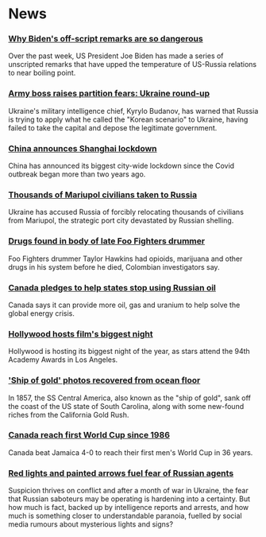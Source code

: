 # News
### [Why Biden's off-script remarks are so dangerous](https://www.bbc.com/news/world-us-canada-60895392)
Over the past week, US President Joe Biden has made a series of unscripted remarks that have upped the temperature of US-Russia relations to near boiling point. 
### [Army boss raises partition fears: Ukraine round-up](https://www.bbc.com/news/world-europe-60893650)
Ukraine's military intelligence chief, Kyrylo Budanov, has warned that Russia is trying to apply what he called the "Korean scenario" to Ukraine, having failed to take the capital and depose the legitimate government. 
### [China announces Shanghai lockdown](https://www.bbc.com/news/world-asia-china-60893070)
China has announced its biggest city-wide lockdown since the Covid outbreak began more than two years ago. 
### [Thousands of Mariupol civilians taken to Russia](https://www.bbc.com/news/world-europe-60894142)
Ukraine has accused Russia of forcibly relocating thousands of civilians from Mariupol, the strategic port city devastated by Russian shelling.
### [Drugs found in body of late Foo Fighters drummer](https://www.bbc.com/news/entertainment-arts-60890202)
Foo Fighters drummer Taylor Hawkins had opioids, marijuana and other drugs in his system before he died, Colombian investigators say.
### [Canada pledges to help states stop using Russian oil](https://www.bbc.com/news/business-60879685)
Canada says it can provide more oil, gas and uranium to help solve the global energy crisis.
### [Hollywood hosts film's biggest night](https://www.bbc.com/news/entertainment-arts-60872305)
Hollywood is hosting its biggest night of the year, as stars attend the 94th Academy Awards in Los Angeles.
### ['Ship of gold' photos recovered from ocean floor](https://www.bbc.com/news/world-us-canada-60866212)
In 1857, the SS Central America, also known as the "ship of gold", sank off the coast of the US state of South Carolina, along with some new-found riches from the California Gold Rush. 
### [Canada reach first World Cup since 1986](https://www.bbc.com/sport/football/60896263)
Canada beat Jamaica 4-0 to reach their first men's World Cup in 36 years.
### [Red lights and painted arrows fuel fear of Russian agents](https://www.bbc.com/news/world-60879945)
Suspicion thrives on conflict and after a month of war in Ukraine, the fear that Russian saboteurs may be operating is hardening into a certainty. But how much is fact, backed up by intelligence reports and arrests, and how much is something closer to understandable paranoia, fuelled by social media rumours about mysterious lights and signs?
